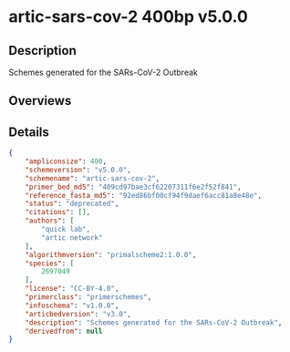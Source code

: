 # artic-sars-cov-2 400bp v5.0.0

## Description

Schemes generated for the SARs-CoV-2 Outbreak

## Overviews

## Details

```json
{
    "ampliconsize": 400,
    "schemeversion": "v5.0.0",
    "schemename": "artic-sars-cov-2",
    "primer_bed_md5": "409cd97bae3cf62207311f6e2f52f841",
    "reference_fasta_md5": "92ed86bf00cf94f9daef6acc81a8e48e",
    "status": "deprecated",
    "citations": [],
    "authors": [
        "quick lab",
        "artic network"
    ],
    "algorithmversion": "primalscheme2:1.0.0",
    "species": [
        2697049
    ],
    "license": "CC-BY-4.0",
    "primerclass": "primerschemes",
    "infoschema": "v1.0.0",
    "articbedversion": "v3.0",
    "description": "Schemes generated for the SARs-CoV-2 Outbreak",
    "derivedfrom": null
}
```

